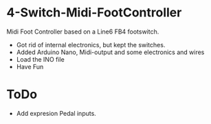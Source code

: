 # 4-Switch-Midi-FootController
Midi Foot Controller based on a Line6 FB4 footswitch.

- Got rid of internal electronics, but kept the switches.
- Added Arduino Nano, Midi-output and some electronics and wires
- Load the INO file
- Have Fun

# ToDo
- Add expresion Pedal inputs.

